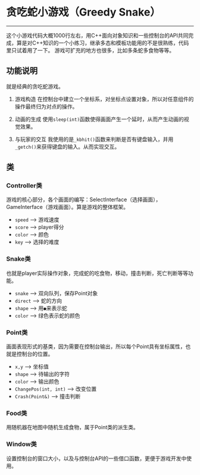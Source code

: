# 贪吃蛇小游戏（Greedy Snake）
---------------------------------------

这个小游戏代码大概1000行左右，用C++面向对象知识和一些控制台的API共同完成，算是对C++知识的一个小练习，继承多态和模板功能用的不是很熟练，代码里只试着用了一下。 游戏可扩充的地方也很多，比如多条蛇多食物等等。

## 功能说明
就是经典的贪吃蛇游戏。

1. 游戏构造
在控制台中建立一个坐标系，对坐标点设置对象，所以对任意组件的操作最终归为对点的操作。

2. 动画的生成
使用`sleep(int)`函数使得画面产生一个延时，从而产生动画的视觉效果。

3. 与玩家的交互
我使用的是`_kbhit()`函数来判断是否有键盘输入，并用`_getch()`来获得键盘的输入。从而实现交互。

## 类
### Controller类
游戏的核心部分，各个画面的编写：SelectInterface（选择画面），GameInterface（游戏画面）。算是游戏的整体框架。
- `speed` --> 游戏速度
- `score` --> player得分
- `color` --> 颜色
- `key` --> 选择的难度

### Snake类
也就是player实际操作对象，完成蛇的吃食物，移动，撞击判断，死亡判断等等功能。
- `snake` --> 双向队列，保存Point对象
- `direct` --> 蛇的方向
- `shape` --> 用`●`来表示蛇
- `color` --> 绿色表示蛇的颜色

### Point类
画面表现形式的基类，因为需要在控制台输出，所以每个Point具有坐标属性，也就是控制台的位置。
- `x,y` --> 坐标值
- `shape` --> 待输出的字符
- `color` --> 输出颜色
- `ChangePos(int, int)` --> 改变位置
- `Crash(Point&)` --> 撞击判断


### Food类
用随机器在地图中随机生成食物，属于Point类的派生类。

### Window类
设置控制台的窗口大小，以及与控制台API的一些借口函数，更便于游戏开发中使用。